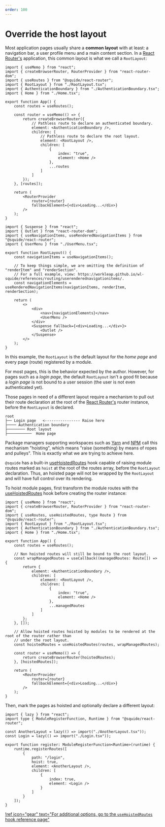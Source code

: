 ```yaml
---
order: 100
---
```


# Override the host layout

Most application pages usually share a **common layout** with at least: a navigation bar, a user profile menu and a main content section. In a [React Router's](https://reactrouter.com/en/main) application, this common layout is what we call a `RootLayout`:

```tsx !#12,17,23,27 App.tsx
import { useMemo } from "react";
import { createBrowserRouter, RouterProvider } from "react-router-dom";
import { useRoutes } from "@squide/react-router";
import { RootLayout } from "./RootLayout.tsx";
import { AuthenticationBoundary } from "./AuthenticationBoundary.tsx";
import { Home } from "./Home.tsx";

export function App() {
    const routes = useRoutes();

    const router = useMemo(() => {
        return createBrowserRouter({
            // Pathless route to declare an authenticated boundary.
            element: <AuthenticationBoundary />,
            children: [
                // Pathless route to declare the root layout.
                element: <RootLayout />,
                children: [
                    {
                        index: "true",
                        element: <Home />
                    },
                    ...routes
                ]
            ]
        });
    }, [routes]);

    return (
        <RouterProvider
            router={router}
            fallbackElement={<div>Loading...</div>}
        />
    );
}
```

```tsx RootLayout.tsx
import { Suspense } from "react";
import { Outlet } from "react-router-dom";
import { useNavigationItems, useRenderedNavigationItems } from "@squide/react-router";
import { UserMenu } from "./UserMenu.tsx";

export function RootLayout() {
    const navigationItems = useNavigationItems();

    // To keep things simple, we are omitting the definition of "renderItem" and "renderSection".
    // For a full example, view: https://workleap.github.io/wl-squide/references/routing/userenderednavigationitems/.
    const navigationElements = useRenderedNavigationItems(navigationItems, renderItem, renderSection);

    return (
        <>
            <div>
                <nav>{navigationElements}</nav>
                <UserMenu />
            </div>
            <Suspense fallback={<div>Loading...</div>}>
                <Outlet />
            </Suspense>
        </>
    );
}
```

In this example, the `RootLayout` is the default layout for the *home page* and every page (route) registered by a module.

For most pages, this is the behavior expected by the author. However, for pages such as a *login page*, the default `RootLayout` isn't a good fit because a *login page* is not bound to a user session (the user is not even authenticated yet).

Those pages in need of a different layout require a mechanism to pull out their route declaration at the root of the [React Router's](https://reactrouter.com/en/main) router instance, before the `RootLayout` is declared.

``` !#2
root
├── Login page   <---------------- Raise here
├──── Authentication boundary
├──────── Root layout
├───────────  Home page
```

Package managers supporting workspaces such as [Yarn](https://classic.yarnpkg.com/) and [NPM](https://docs.npmjs.com/cli) call this mechanism "hoisting", which means "raise (something) by means of ropes and pulleys". This is exactly what we are trying to achieve here.

`@squide` has a built-in [useHoistedRoutes](/references/routing/useHoistedRoutes.md) hook capable of raising module routes marked as `hoist` at the root of the routes array, before the `RootLayout` declaration. Thus, an hoisted page will not be wrapped by the `RootLayout` and will have full control over its rendering.

To hoist module pages, first transform the module routes with the [useHoistedRoutes](/references/routing/useHoistedRoutes.md) hook before creating the router instance:

```tsx !#12-26,30,34 App.tsx
import { useMemo } from "react";
import { createBrowserRouter, RouterProvider } from "react-router-dom";
import { useRoutes, useHoistedRoutes, type Route } from "@squide/react-router";
import { RootLayout } from "./RootLayout.tsx";
import { AuthenticationBoundary } from "./AuthenticationBoundary.tsx";
import { Home } from "./Home.tsx";

export function App() {
    const routes = useRoutes();

    // Non hoisted routes will still be bound to the root layout.
    const wrapManagedRoutes = useCallback((managedRoutes: Route[]) => {
        return {
            element: <AuthenticationBoundary />,
            children: [
                element: <RootLayout />,
                children: [
                    {
                        index: "true",
                        element: <Home />
                    },
                    ...managedRoutes
                ]
            ]
        };
    }, []);

    // Allow hoisted routes hoisted by modules to be rendered at the root of the router rather than 
    // under the root layout.
    const hoistedRoutes = useHoistedRoutes(routes, wrapManagedRoutes);

    const router = useMemo(() => {
        return createBrowserRouter(hoistedRoutes);
    }, [hoistedRoutes]);

    return (
        <RouterProvider
            router={router}
            fallbackElement={<div>Loading...</div>}
        />
    );
}
```

Then, mark the pages as hoisted and optionally declare a different layout:

```tsx !#11-12 local-module/src/register.tsx
import { lazy } from "react";
import type { ModuleRegisterFunction, Runtime } from "@squide/react-router";

const AnotherLayout = lazy(() => import("./AnotherLayout.tsx"));
const Login = lazy(() => import("./Login.tsx"));

export function register: ModuleRegisterFunction<Runtime>(runtime) {
    runtime.registerRoutes([
        {
            path: "/login",
            hoist: true,
            element: <AnotherLayout />,
            children: [
                {
                    index: true,
                    element: <Login />
                }
            ]
        }
    ]);
}
```

[!ref icon="gear" text="For additional options, go to the `useHoistedRoutes` hook reference page"](/references/routing/useHoistedRoutes.md)


